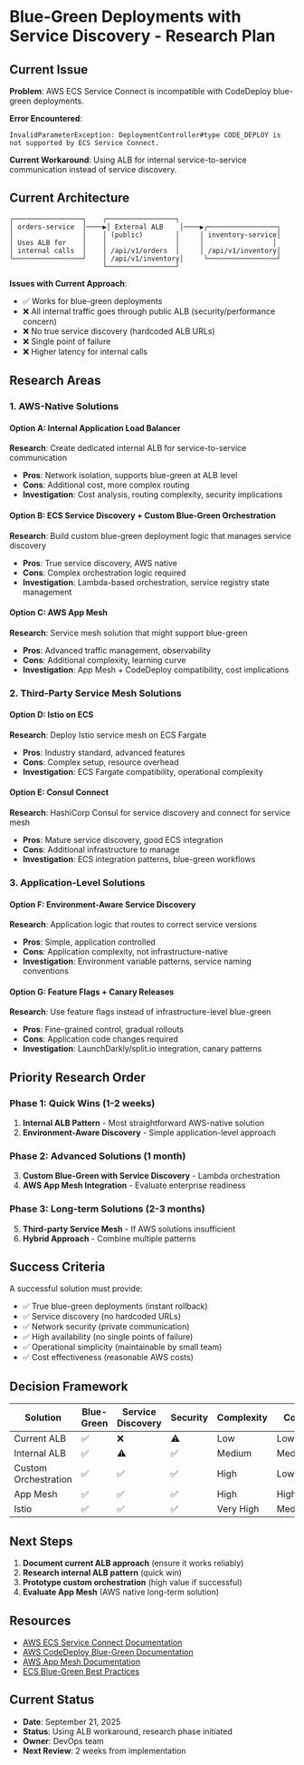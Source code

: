 # Blue-Green Deployments with Service Discovery - Research Plan

## Current Issue

**Problem**: AWS ECS Service Connect is incompatible with CodeDeploy blue-green deployments.

**Error Encountered**:
```
InvalidParameterException: DeploymentController#type CODE_DEPLOY is not supported by ECS Service Connect.
```

**Current Workaround**: Using ALB for internal service-to-service communication instead of service discovery.

## Current Architecture

```
┌─────────────────┐    ┌─────────────────┐
│ orders-service  │────▶│ External ALB    │────▶┌─────────────────┐
│                 │    │ (public)        │     │ inventory-service│
│ Uses ALB for    │    │                 │     │                 │
│ internal calls  │    │ /api/v1/orders  │     │ /api/v1/inventory│
└─────────────────┘    │ /api/v1/inventory│     └─────────────────┘
                       └─────────────────┘
```

**Issues with Current Approach**:
- ✅ Works for blue-green deployments
- ❌ All internal traffic goes through public ALB (security/performance concern)
- ❌ No true service discovery (hardcoded ALB URLs)
- ❌ Single point of failure
- ❌ Higher latency for internal calls

## Research Areas

### 1. AWS-Native Solutions

#### Option A: Internal Application Load Balancer
**Research**: Create dedicated internal ALB for service-to-service communication
- **Pros**: Network isolation, supports blue-green at ALB level
- **Cons**: Additional cost, more complex routing
- **Investigation**: Cost analysis, routing complexity, security implications

#### Option B: ECS Service Discovery + Custom Blue-Green Orchestration
**Research**: Build custom blue-green deployment logic that manages service discovery
- **Pros**: True service discovery, AWS native
- **Cons**: Complex orchestration logic required
- **Investigation**: Lambda-based orchestration, service registry state management

#### Option C: AWS App Mesh
**Research**: Service mesh solution that might support blue-green
- **Pros**: Advanced traffic management, observability
- **Cons**: Additional complexity, learning curve
- **Investigation**: App Mesh + CodeDeploy compatibility, cost implications

### 2. Third-Party Service Mesh Solutions

#### Option D: Istio on ECS
**Research**: Deploy Istio service mesh on ECS Fargate
- **Pros**: Industry standard, advanced features
- **Cons**: Complex setup, resource overhead
- **Investigation**: ECS Fargate compatibility, operational complexity

#### Option E: Consul Connect
**Research**: HashiCorp Consul for service discovery and connect for service mesh
- **Pros**: Mature service discovery, good ECS integration
- **Cons**: Additional infrastructure to manage
- **Investigation**: ECS integration patterns, blue-green workflows

### 3. Application-Level Solutions

#### Option F: Environment-Aware Service Discovery
**Research**: Application logic that routes to correct service versions
- **Pros**: Simple, application controlled
- **Cons**: Application complexity, not infrastructure-native
- **Investigation**: Environment variable patterns, service naming conventions

#### Option G: Feature Flags + Canary Releases
**Research**: Use feature flags instead of infrastructure-level blue-green
- **Pros**: Fine-grained control, gradual rollouts
- **Cons**: Application code changes required
- **Investigation**: LaunchDarkly/split.io integration, canary patterns

## Priority Research Order

### Phase 1: Quick Wins (1-2 weeks)
1. **Internal ALB Pattern** - Most straightforward AWS-native solution
2. **Environment-Aware Discovery** - Simple application-level approach

### Phase 2: Advanced Solutions (1 month)
3. **Custom Blue-Green with Service Discovery** - Lambda orchestration
4. **AWS App Mesh Integration** - Evaluate enterprise readiness

### Phase 3: Long-term Solutions (2-3 months)
5. **Third-party Service Mesh** - If AWS solutions insufficient
6. **Hybrid Approach** - Combine multiple patterns

## Success Criteria

A successful solution must provide:
- ✅ True blue-green deployments (instant rollback)
- ✅ Service discovery (no hardcoded URLs)
- ✅ Network security (private communication)
- ✅ High availability (no single points of failure)
- ✅ Operational simplicity (maintainable by small team)
- ✅ Cost effectiveness (reasonable AWS costs)

## Decision Framework

| Solution | Blue-Green | Service Discovery | Security | Complexity | Cost |
|----------|------------|-------------------|----------|------------|------|
| Current ALB | ✅ | ❌ | ⚠️ | Low | Low |
| Internal ALB | ✅ | ⚠️ | ✅ | Medium | Medium |
| Custom Orchestration | ✅ | ✅ | ✅ | High | Low |
| App Mesh | ✅ | ✅ | ✅ | High | High |
| Istio | ✅ | ✅ | ✅ | Very High | Medium |

## Next Steps

1. **Document current ALB approach** (ensure it works reliably)
2. **Research internal ALB pattern** (quick win)
3. **Prototype custom orchestration** (high value if successful)
4. **Evaluate App Mesh** (AWS native long-term solution)

## Resources

- [AWS ECS Service Connect Documentation](https://docs.aws.amazon.com/AmazonECS/latest/developerguide/service-connect.html)
- [AWS CodeDeploy Blue-Green Documentation](https://docs.aws.amazon.com/codedeploy/latest/userguide/applications-create-blue-green.html)
- [AWS App Mesh Documentation](https://docs.aws.amazon.com/app-mesh/)
- [ECS Blue-Green Best Practices](https://aws.amazon.com/blogs/containers/)

## Current Status

- **Date**: September 21, 2025
- **Status**: Using ALB workaround, research phase initiated
- **Owner**: DevOps team
- **Next Review**: 2 weeks from implementation